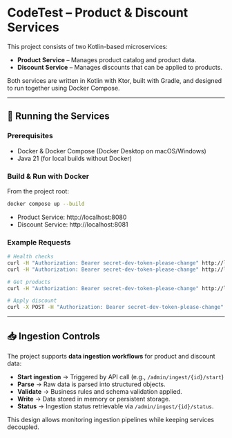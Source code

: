 # CodeTest – Product & Discount Services

This project consists of two Kotlin-based microservices:

- **Product Service** – Manages product catalog and product data.
- **Discount Service** – Manages discounts that can be applied to products.

Both services are written in Kotlin with Ktor, built with Gradle, and designed to run together using Docker Compose.

---

## 🚀 Running the Services

### Prerequisites
- Docker & Docker Compose (Docker Desktop on macOS/Windows)
- Java 21 (for local builds without Docker)

### Build & Run with Docker

From the project root:

```bash
docker compose up --build
```

- Product Service: http://localhost:8080  
- Discount Service: http://localhost:8081  

### Example Requests

```bash
# Health checks
curl -H "Authorization: Bearer secret-dev-token-please-change" http://localhost:8080/health
curl -H "Authorization: Bearer secret-dev-token-please-change" http://localhost:8081/health

# Get products
curl -H "Authorization: Bearer secret-dev-token-please-change" http://localhost:8080/products

# Apply discount
curl -X POST -H "Authorization: Bearer secret-dev-token-please-change"   -H "Content-Type: application/json"   -d '{"productId":"123", "discountId":"DISC10", "percent":10}'   http://localhost:8081/discounts/apply
```

---

## 📥 Ingestion Controls

The project supports **data ingestion workflows** for product and discount data:

- **Start ingestion** → Triggered by API call (e.g., `/admin/ingest/{id}/start`)
- **Parse** → Raw data is parsed into structured objects.
- **Validate** → Business rules and schema validation applied.
- **Write** → Data stored in memory or persistent storage.
- **Status** → Ingestion status retrievable via `/admin/ingest/{id}/status`.

This design allows monitoring ingestion pipelines while keeping services decoupled.
